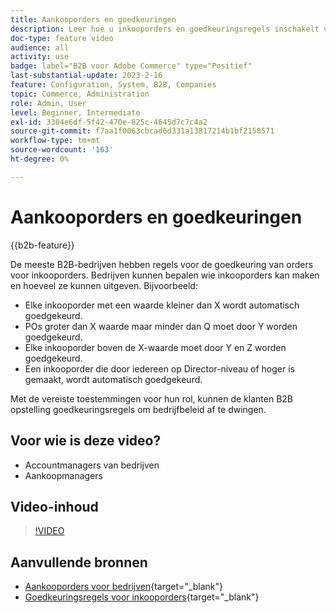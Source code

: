 ```yaml
---
title: Aankooporders en goedkeuringen
description: Leer hoe u inkooporders en goedkeuringsregels inschakelt voor uw B2B-bedrijfsaccounts.
doc-type: feature video
audience: all
activity: use
badge: label="B2B voor Adobe Commerce" type="Positief"
last-substantial-update: 2023-2-16
feature: Configuration, System, B2B, Companies
topic: Commerce, Administration
role: Admin, User
level: Beginner, Intermediate
exl-id: 3384e6df-5f42-470e-825c-4645d7c7c4a2
source-git-commit: f7aa1f0063cbcad6d331a13817214b1bf2158571
workflow-type: tm+mt
source-wordcount: '163'
ht-degree: 0%

---
```


# Aankooporders en goedkeuringen

{{b2b-feature}}

De meeste B2B-bedrijven hebben regels voor de goedkeuring van orders voor inkooporders. Bedrijven kunnen bepalen wie inkooporders kan maken en hoeveel ze kunnen uitgeven. Bijvoorbeeld:

- Elke inkooporder met een waarde kleiner dan X wordt automatisch goedgekeurd.
- POs groter dan X waarde maar minder dan Q moet door Y worden goedgekeurd.
- Elke inkooporder boven de X-waarde moet door Y en Z worden goedgekeurd.
- Een inkooporder die door iedereen op Director-niveau of hoger is gemaakt, wordt automatisch goedgekeurd.

Met de vereiste toestemmingen voor hun rol, kunnen de klanten B2B opstelling goedkeuringsregels om bedrijfbeleid af te dwingen.

## Voor wie is deze video?

- Accountmanagers van bedrijven
- Aankoopmanagers

## Video-inhoud

>[!VIDEO](https://video.tv.adobe.com/v/344450?quality=12&learn=on)

## Aanvullende bronnen

- [Aankooporders voor bedrijven](https://experienceleague.adobe.com/docs/commerce-admin/b2b/purchase-orders/purchase-order-flow.html){target="_blank"}
- [Goedkeuringsregels voor inkooporders](https://experienceleague.adobe.com/docs/commerce-admin/b2b/purchase-orders/account-dashboard-approval-rules.html){target="_blank"}
